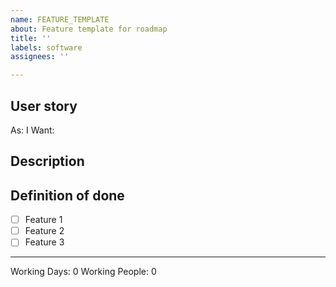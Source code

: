 ```yaml
---
name: FEATURE_TEMPLATE
about: Feature template for roadmap
title: ''
labels: software
assignees: ''

---
```


## User story

As: <!--- e.g lambda user -->
I Want: <!--- e.g know lycanite -->

## Description

<!--- Description  -->

## Definition of done

- [ ] Feature 1
- [ ] Feature 2
- [ ] Feature 3

----

Working Days: 0
Working People: 0
